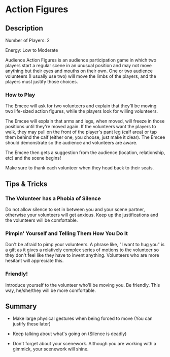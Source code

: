 ﻿
# Action Figures

## Description

Number of Players: 2 

Energy: Low to Moderate


Audience Action Figures is an audience participation game in which two players start a regular scene in an unusual position and may not move anything but their eyes and mouths on their own. One or two audience volunteers (I usually use two) will move the limbs of the players, and the players must justify those choices.

### How to Play

The Emcee will ask for two volunteers and explain that they'll be moving two life-sized action figures, while the players look for willing volunteers.

The Emcee will explain that arms and legs, when moved, will freeze in those positions until they're moved again. If the volunteers want the players to walk, they may pull on the front of the player's pant leg (calf area) or tap them behind the calf (either one, you choose, just make it clear). The Emcee should demonstrate so the audience and volunteers are aware.

The Emcee then gets a suggestion from the audience (location, relationship, etc) and the scene begins!

Make sure to thank each volunteer when they head back to their seats.

## Tips & Tricks

### The Volunteer has a Phobia of Silence

Do not allow silence to set in between you and your scene partner, otherwise your volunteers will get anxious. Keep up the justifications and the volunteers will be comfortable. 

### Pimpin' Yourself and Telling Them How You Do It

Don't be afraid to pimp your volunteers. A phrase like, "I want to hug you" is a gift as it gives a relatively complex series of motions to the volunteer so they don't feel like they have to invent anything. Volunteers who are more hesitant will appreciate this.

### Friendly!

Introduce yourself to the volunteer who'll be moving you. Be friendly. This way, he/she/they will be more comfortable.

## Summary

- Make large physical gestures when being forced to move (You can justify these later)

- Keep talking about what's going on (Silence is deadly)

- Don't forget about your scenework. Although you are working with a gimmick, your scenework will shine.
